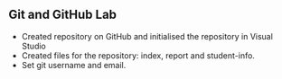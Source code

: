 ## Git and GitHub Lab 

- Created repository on GitHub and initialised the repository in Visual Studio
- Created files for the repository: index, report and student-info.
- Set git username and email.